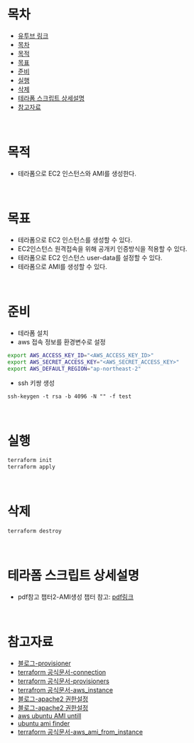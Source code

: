 # 목차
- [유투브 링크](https://youtu.be/j4O1nrworMU)
- [목차](#목차)
- [목적](#목적)
- [목표](#목표)
- [준비](#준비)
- [실행](#실행)
- [삭제](#삭제)
- [테라폼 스크립트 상세설명](#테라폼-스크립트-상세설명)
- [참고자료](#참고자료)

<br>

# 목적
* 테라폼으로 EC2 인스턴스와 AMI를 생성한다.

<br>

# 목표
* 테라폼으로 EC2 인스턴스를 생성할 수 있다.
* EC2인스턴스 원격접속을 위해 공개키 인증방식을 적용할 수 있다.
* 테라폼으로 EC2 인스턴스 user-data를 설정할 수 있다.
* 테라폼으로 AMI를 생성할 수 있다. 

<br>

# 준비
* 테라폼 설치
* aws 접속 정보를 환경변수로 설정
```sh
export AWS_ACCESS_KEY_ID="<AWS_ACCESS_KEY_ID>"
export AWS_SECRET_ACCESS_KEY="<AWS_SECRET_ACCESS_KEY>"
export AWS_DEFAULT_REGION="ap-northeast-2"
```
* ssh 키쌍 생성
```
ssh-keygen -t rsa -b 4096 -N "" -f test
```

<br>

# 실행
```sh
terraform init
terraform apply
```

<br>

# 삭제
```sh
terraform destroy
```

<br>

# 테라폼 스크립트 상세설명
* pdf참고 챕터2-AMI생성 챕터 참고: [pdf링크](../terraform-aws.pdf)

<br>

# 참고자료
* [블로그-provisioner](https://blog.outsider.ne.kr/1342)
* [terraform 공식문서-connection](https://www.terraform.io/docs/language/resources/provisioners/connection.html)
* [terraform 공식문서-provisioners](https://www.terraform.io/docs/language/resources/provisioners/syntax.html)
* [terrafrom 공식문서-aws_instance](https://registry.terraform.io/providers/hashicorp/aws/latest/docs/resources/instance)
* [블로그-apache2 권한설정](https://stackoverflow.com/questions/50378664/permission-denied-inside-var-www-html-when-creating-a-website-and-its-files-wi/50379288)
* [블로그-apache2 권한설정](https://itreport.tistory.com/630)
* [aws ubuntu AMI untill](https://stackoverflow.com/questions/42279763/why-does-terraform-apt-get-fail-intermittently)
* [ubuntu ami finder](https://cloud-images.ubuntu.com/locator/ec2/)
* [terraform 공식문서-aws_ami_from_instance](https://registry.terraform.io/providers/hashicorp/aws/latest/docs/resources/ami_from_instance)